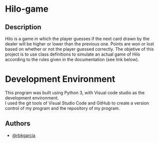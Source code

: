 # Hilo-game

## Description
Hilo is a game in which the player guesses if the next card drawn by the dealer will be higher or lower than the previous one. Points are won or lost based on whether or not the player guessed correctly. The objetive of this project is to use class definitions to simulate an actual game of Hilo according to the rules given in the documentation (see link below).

# Development Environment

This program was built using Python 3, with Visual code studio as the development environment.  
I used the git tools of Visual Studio Code and GitHub to create a version control of my program and the repository of my program.  
  
## Authors

- [@rbkgarcia](https://github.com/rbkgarcia)
